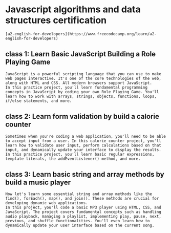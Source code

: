 # Javascript algorithms and data structures certification

    [a2-english-for-developers](https://www.freecodecamp.org/learn/a2-english-for-developers)

## class 1: Learn Basic JavaScript Building a Role Playing Game

    JavaScript is a powerful scripting language that you can use to make web pages interactive. It's one of the core technologies of the web, along with HTML and CSS. All modern browsers support JavaScript.
    In this practice project, you'll learn fundamental programming concepts in JavaScript by coding your own Role Playing Game. You'll learn how to work with arrays, strings, objects, functions, loops, if/else statements, and more.

## class 2: Learn form validation by build a calorie counter

    Sometimes when you're coding a web application, you'll need to be able to accept input from a user. In this calorie counter project, you'll learn how to validate user input, perform calculations based on that input, and dynamically update your interface to display the results.
    In this practice project, you'll learn basic regular expressions, template literals, the addEventListener() method, and more.

## class 3: Learn basic string and array methods by build a music player

    Now let's learn some essential string and array methods like the find(), forEach(), map(), and join(). These methods are crucial for developing dynamic web applications.
    In this project, you'll code a basic MP3 player using HTML, CSS, and JavaScript. The project covers fundamental concepts such as handling audio playback, managing a playlist, implementing play, pause, next, previous, and shuffle functionalities. You'll even learn how to dynamically update your user interface based on the current song.
